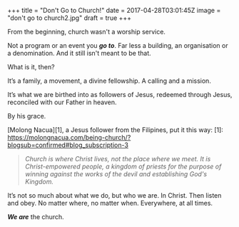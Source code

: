 +++
title = "Don't Go to Church!"
date = 2017-04-28T03:01:45Z
image = "don't go to church2.jpg"
draft = true
+++

From the beginning, church wasn't a worship service. 

Not a program or an event you ***go to***. Far less a building, an organisation or a denomination. And it still isn't meant to be that.

What is it, then?

It’s a family, a movement, a divine fellowship. A calling and a mission. 

It’s what we are birthed into as followers of Jesus, redeemed through Jesus, reconciled with our Father in heaven. 

By his grace.

[Molong Nacua][1], a Jesus follower from the Filipines, put it this way:
[1]: https://molongnacua.com/being-church/?blogsub=confirmed#blog_subscription-3
>*Church is where Christ lives, not the place where we meet. It is Christ-empowered people, a kingdom of priests for the purpose of winning against the works of the devil and establishing God's Kingdom.*

It’s not so much about what we do, but who we are. In Christ. Then listen and obey. No matter where, no matter when. Everywhere, at all times.

***We are*** the church.
